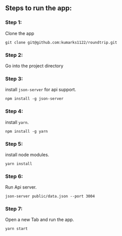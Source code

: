 ## Steps to run the app:

### Step 1:
Clone the app

`git clone git@github.com:kumarks1122/roundtrip.git`


### Step 2:
Go into the project directory


### Step 3:
install `json-server` for api support.

`npm install -g json-server`


### Step 4:
install `yarn`.

`npm install -g yarn`


### Step 5:
install node modules.

`yarn install`


### Step 6:
Run Api server.

`json-server public/data.json --port 3004`


### Step 7:
Open a new Tab and run the app.

`yarn start`